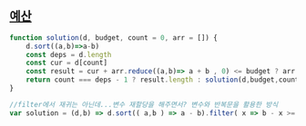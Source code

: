 ## <a href='https://school.programmers.co.kr/learn/courses/30/lessons/12982#'>예산</a>

```javascript 
function solution(d, budget, count = 0, arr = []) {
    d.sort((a,b)=>a-b)
    const deps = d.length
    const cur = d[count]
    const result = cur + arr.reduce((a,b)=> a + b , 0) <= budget ? arr.push(cur) && arr : arr
    return count === deps - 1 ? result.length : solution(d,budget,count + 1, arr);
}
```

```javascript
//filter에서 재귀는 아닌데...변수 재할당을 해주면서? 변수와 반복문을 활용한 방식
var solution = (d,b) => d.sort(( a,b ) => a - b).filter( x => b - x >= 0 ? ( b = b - x , 1) : 0).length 
```
